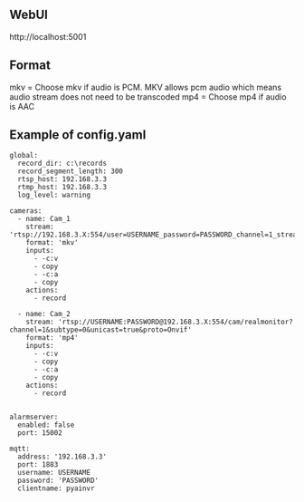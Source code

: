 ## WebUI

http://localhost:5001


## Format
mkv = Choose mkv if audio is PCM. MKV allows pcm audio which means audio stream does not need to be transcoded
mp4 = Choose mp4 if audio is AAC

## Example of config.yaml
```
global:
  record_dir: c:\records
  record_segment_length: 300
  rtsp_host: 192.168.3.3
  rtmp_host: 192.168.3.3
  log_level: warning

cameras:
  - name: Cam_1
    stream: 'rtsp://192.168.3.X:554/user=USERNAME_password=PASSWORD_channel=1_stream=0.sdp'
    format: 'mkv'
    inputs:
      - -c:v
      - copy
      - -c:a
      - copy
    actions:
      - record

  - name: Cam_2
    stream: 'rtsp://USERNAME:PASSWORD@192.168.3.X:554/cam/realmonitor?channel=1&subtype=0&unicast=true&proto=Onvif'
    format: 'mp4'
    inputs:
      - -c:v
      - copy
      - -c:a
      - copy
    actions:
      - record


alarmserver:
  enabled: false
  port: 15002
  
mqtt:
  address: '192.168.3.3'
  port: 1883
  username: USERNAME
  password: 'PASSWORD'
  clientname: pyainvr
  ```